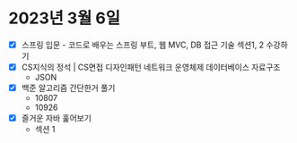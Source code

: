 # 2023년 3월 6일

- [x] 스프링 입문 - 코드로 배우는 스프링 부트, 웹 MVC, DB 접근 기술 섹션1, 2 수강하기
- [x] CS지식의 정석 | CS면접 디자인패턴 네트워크 운영체제 데이터베이스 자료구조 
    - JSON
- [x] 백준 알고리즘 간단한거 풀기
    - 10807
    - 10926
- [x] 즐거운 자바 훑어보기
    - 섹션 1